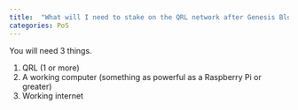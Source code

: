 ```yaml
---
title:  "What will I need to stake on the QRL network after Genesis Block?"
categories: PoS
---
```


You will need 3 things. 

1. QRL (1 or more)
2. A working computer (something as powerful as a Raspberry Pi or greater)
3. Working internet


